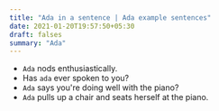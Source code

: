 ```yaml
---
title: "Ada in a sentence | Ada example sentences"
date: 2021-01-20T19:57:50+05:30
draft: falses
summary: "Ada"
---
```

- `Ada` nods enthusiastically.
- Has `ada` ever spoken to you?
- `Ada` says you're doing well with the piano?
- `Ada` pulls up a chair and seats herself at the piano.
                 
